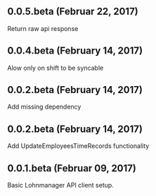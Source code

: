 ## 0.0.5.beta (Februar 22, 2017)

Return raw api response

## 0.0.4.beta (February 14, 2017)

Alow only on shift to be syncable

## 0.0.2.beta (February 14, 2017)

Add missing dependency

## 0.0.2.beta (February 14, 2017)

Add UpdateEmployeesTimeRecords functionality

## 0.0.1.beta (Februar 09, 2017)

Basic Lohnmanager API client setup.
